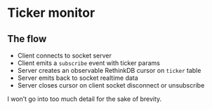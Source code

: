 # Ticker monitor

## The flow

- Client connects to socket server
- Client emits a `subscribe` event with ticker params
- Server creates an observable RethinkDB cursor on `ticker` table
- Server emits back to socket realtime data
- Server closes cursor on client socket disconnect or unsubscribe

I won’t go into too much detail for the sake of brevity.
